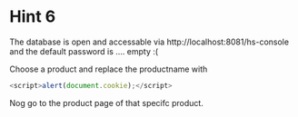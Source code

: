 # Hint 6

The database is open and accessable via http://localhost:8081/hs-console and the default password is .... empty :(

Choose a product and replace the productname with
```javascript
<script>alert(document.cookie);</script>
```

Nog go to the product page of that specifc product.
